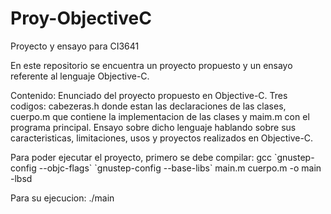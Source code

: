# Proy-ObjectiveC
Proyecto y ensayo para CI3641

En este repositorio se encuentra un proyecto propuesto y un ensayo referente al lenguaje Objective-C.

Contenido:
Enunciado del proyecto propuesto en Objective-C.
Tres codigos: cabezeras.h donde estan las declaraciones de las clases, cuerpo.m que contiene la implementacion de las clases y maim.m con el programa principal.
Ensayo sobre dicho lenguaje hablando sobre sus caracteristicas, limitaciones, usos y proyectos realizados en Objective-C.

Para poder ejecutar el proyecto, primero se debe compilar:
gcc \`gnustep-config --objc-flags\` \`gnustep-config --base-libs\` main.m cuerpo.m -o main -lbsd

Para su ejecucion:
./main
